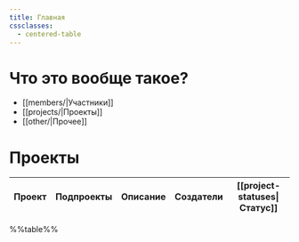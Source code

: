 ```yaml
---
title: Главная
cssclasses:
  - centered-table
---
```

# Что это вообще такое?

- [[members/|Участники]]
- [[projects/|Проекты]]
- [[other/|Прочее]]


# Проекты

| Проект                                              | Подпроекты | Описание                                        | Создатели                    | [[project-statuses\|Статус]] |
| --------------------------------------------------- | ---------- | ----------------------------------------------- | ---------------------------- | ---------------------------- |
%%table%%
